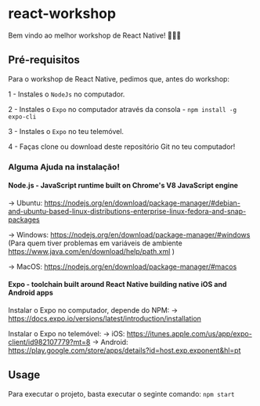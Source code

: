 # react-workshop
Bem vindo ao melhor workshop de React Native! 🚀🐍📱

## Pré-requisitos

Para o workshop de React Native, pedimos que, antes do workshop:

1 - Instales o `NodeJs` no computador.

2 - Instales o `Expo` no computador através da consola - ```npm install -g expo-cli```

3 - Instales o `Expo` no teu telemóvel.

4 - Faças clone ou download deste repositório Git no teu computador!

### Alguma Ajuda na instalação!
#### Node.js - JavaScript runtime built on Chrome's V8 JavaScript engine

-> Ubuntu: https://nodejs.org/en/download/package-manager/#debian-and-ubuntu-based-linux-distributions-enterprise-linux-fedora-and-snap-packages

-> Windows: https://nodejs.org/en/download/package-manager/#windows
(Para quem tiver problemas em variáveis de ambiente https://www.java.com/en/download/help/path.xml )

-> MacOS: https://nodejs.org/en/download/package-manager/#macos

####  Expo - toolchain built around React Native building native iOS and Android apps
Instalar o Expo no computador, depende do NPM:
-> https://docs.expo.io/versions/latest/introduction/installation 

Instalar o Expo no telemóvel:
-> iOS: https://itunes.apple.com/us/app/expo-client/id982107779?mt=8
-> Android: https://play.google.com/store/apps/details?id=host.exp.exponent&hl=pt

## Usage
Para executar o projeto, basta executar o seginte comando: ```npm start```
